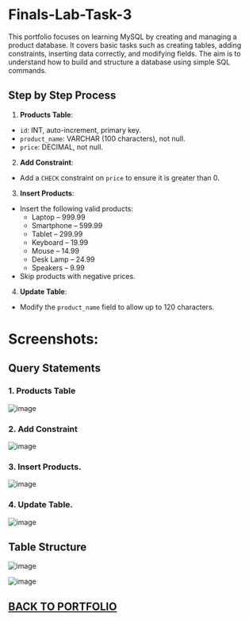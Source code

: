 # Finals-Lab-Task-3

This portfolio focuses on learning MySQL by creating and managing a product database. It covers basic tasks such as creating tables, adding constraints, inserting data correctly, and modifying fields. The aim is to understand how to build and structure a database using simple SQL commands.

## Step by Step Process

1. **Products Table**:  
- `id`: INT, auto-increment, primary key.  
- `product_name`: VARCHAR (100 characters), not null.  
- `price`: DECIMAL, not null.  

2. **Add Constraint**:  
- Add a `CHECK` constraint on `price` to ensure it is greater than 0.  

3. **Insert Products**:  
- Insert the following valid products:  
  - Laptop – 999.99  
  - Smartphone – 599.99  
  - Tablet – 299.99  
  - Keyboard – 19.99  
  - Mouse – 14.99  
  - Desk Lamp – 24.99  
  - Speakers – 9.99  
- Skip products with negative prices.  

4. **Update Table**:  
- Modify the `product_name` field to allow up to 120 characters.

# Screenshots:
## Query Statements

### 1. Products Table 
![image](https://github.com/user-attachments/assets/3e80ecc7-5b6e-4a59-80a9-1e2ca3eb43e1)

### 2. Add Constraint
![image](https://github.com/user-attachments/assets/a08e30a3-aa28-4afb-bf6e-1a68009d8379)


### 3. **Insert Products.**  
![image](https://github.com/user-attachments/assets/2041654d-861b-42cc-87ff-7ba33f5c4cfd)


### 4. **Update Table.**  
![image](https://github.com/user-attachments/assets/4a1b61f1-b8f0-4782-a697-c74f22dfe6c2)


## Table Structure

![image](https://github.com/user-attachments/assets/d5c68e80-f890-4863-b599-254742c143c8)


![image](https://github.com/user-attachments/assets/63cb54f5-e0ff-4414-bacf-3eafba33e37f)


## [BACK TO PORTFOLIO](https://greidengueco.github.io/EDM-Portfolio/)
